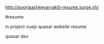 http://pooriaashkevarvakili-resume.surge.sh/

#resume

in project vuejs quasar website resume 

quasar dev
